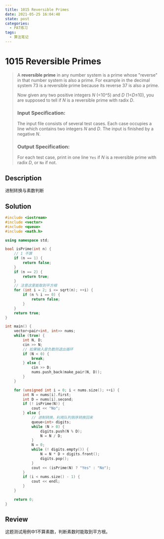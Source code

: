```yaml
---
title: 1015 Reversible Primes
date: 2021-05-25 16:04:48
state: post
categories:
  - PAT练习
tags:
  - 算法笔记
---
```


#  1015 Reversible Primes

> A **reversible prime** in any number system is a prime whose "reverse" in that number system is also a prime. For example in the decimal system 73 is a reversible prime because its reverse 37 is also a prime.
>
> Now given any two positive integers *N* (<10^5) and *D* (1<*D*≤10), you are supposed to tell if *N* is a reversible prime with radix *D*.
>
> ### Input Specification:
>
> The input file consists of several test cases. Each case occupies a line which contains two integers *N* and *D*. The input is finished by a negative *N*.
>
> ### Output Specification:
>
> For each test case, print in one line `Yes` if *N* is a reversible prime with radix *D*, or `No` if not.

## Description

进制转换与素数判断

## Solution

```cpp
#include <iostream>
#include <vector>
#include <queue>
#include <math.h>

using namespace std;

bool isPrime(int n) {
    // 1 不算
    if (n == 1) {
        return false;
    }
    if (n == 2) {
        return true;
    }
    // 注意这里能取到平方根
    for (int i = 2; i <= sqrt(n); ++i) {
        if (n % i == 0) {
            return false;
        }
    }
    return true;
}

int main() {
    vector<pair<int, int>> nums;
    while (true) {
        int N, D;
        cin >> N;
        // 如果输入是负数则退出循环
        if (N < 0) {
            break;
        } else {
            cin >> D;
            nums.push_back(make_pair(N, D));
        }
    }

    for (unsigned int i = 0; i < nums.size(); ++i) {
        int N = nums[i].first;
        int D = nums[i].second;
        if (! isPrime(N)) {
            cout << "No";
        } else {
            // 进制转换，利用队列倒序转换回来
            queue<int> digits;
            while (N > 0) {
                digits.push(N % D);
                N = N / D;
            }
            N = 0;
            while (! digits.empty()) {
                N = N * D + digits.front();
                digits.pop();
            }
            cout << (isPrime(N) ? "Yes" : "No");
        }
        if (i < nums.size() - 1) {
            cout << endl;
        }
    }

    return 0;
}
```

##  Review

这题测试用例中1不算素数，判断素数时能取到平方根。